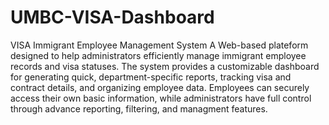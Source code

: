 # UMBC-VISA-Dashboard
VISA Immigrant Employee Management System
A Web-based plateform designed to help administrators efficiently manage immigrant employee records and visa statuses. The system provides a customizable dashboard for generating quick, department-specific reports, tracking visa and contract details, and organizing employee data. Employees can securely access their own basic information, while administrators have full control through advance reporting, filtering, and managment features.
